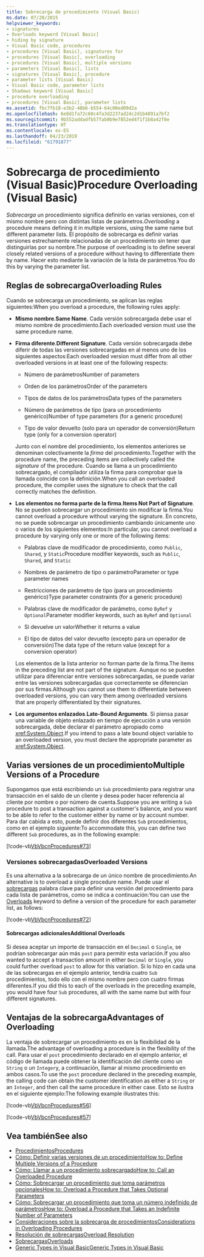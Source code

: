 ```yaml
---
title: Sobrecarga de procedimiento (Visual Basic)
ms.date: 07/20/2015
helpviewer_keywords:
- signatures
- Overloads keyword [Visual Basic]
- hiding by signature
- Visual Basic code, procedures
- procedures [Visual Basic], signatures for
- procedures [Visual Basic], overloading
- procedures [Visual Basic], multiple versions
- parameters [Visual Basic], lists
- signatures [Visual Basic], procedure
- parameter lists [Visual Basic]
- Visual Basic code, parameter lists
- Shadows keyword [Visual Basic]
- procedure overloading
- procedures [Visual Basic], parameter lists
ms.assetid: fbc7fb18-e3b2-48b6-b554-64c00ed09d2a
ms.openlocfilehash: 6e8d1fa72c60c4fa3d2237ad24c2d1b4891a7bf2
ms.sourcegitcommit: 9b552addadfb57fab0b9e7852ed4f1f1b8a42f8e
ms.translationtype: HT
ms.contentlocale: es-ES
ms.lasthandoff: 04/23/2019
ms.locfileid: "61791877"
---
```

# <a name="procedure-overloading-visual-basic"></a><span data-ttu-id="051bc-102">Sobrecarga de procedimiento (Visual Basic)</span><span class="sxs-lookup"><span data-stu-id="051bc-102">Procedure Overloading (Visual Basic)</span></span>
<span data-ttu-id="051bc-103">*Sobrecarga* un procedimiento significa definirlo en varias versiones, con el mismo nombre pero con distintas listas de parámetros.</span><span class="sxs-lookup"><span data-stu-id="051bc-103">*Overloading* a procedure means defining it in multiple versions, using the same name but different parameter lists.</span></span> <span data-ttu-id="051bc-104">El propósito de sobrecarga es definir varias versiones estrechamente relacionadas de un procedimiento sin tener que distinguirlas por su nombre.</span><span class="sxs-lookup"><span data-stu-id="051bc-104">The purpose of overloading is to define several closely related versions of a procedure without having to differentiate them by name.</span></span> <span data-ttu-id="051bc-105">Hacer esto mediante la variación de la lista de parámetros.</span><span class="sxs-lookup"><span data-stu-id="051bc-105">You do this by varying the parameter list.</span></span>  
  
## <a name="overloading-rules"></a><span data-ttu-id="051bc-106">Reglas de sobrecarga</span><span class="sxs-lookup"><span data-stu-id="051bc-106">Overloading Rules</span></span>  
 <span data-ttu-id="051bc-107">Cuando se sobrecarga un procedimiento, se aplican las reglas siguientes:</span><span class="sxs-lookup"><span data-stu-id="051bc-107">When you overload a procedure, the following rules apply:</span></span>  
  
- <span data-ttu-id="051bc-108">**Mismo nombre**.</span><span class="sxs-lookup"><span data-stu-id="051bc-108">**Same Name**.</span></span> <span data-ttu-id="051bc-109">Cada versión sobrecargada debe usar el mismo nombre de procedimiento.</span><span class="sxs-lookup"><span data-stu-id="051bc-109">Each overloaded version must use the same procedure name.</span></span>  
  
- <span data-ttu-id="051bc-110">**Firma diferente**.</span><span class="sxs-lookup"><span data-stu-id="051bc-110">**Different Signature**.</span></span> <span data-ttu-id="051bc-111">Cada versión sobrecargada debe diferir de todas las versiones sobrecargadas en al menos uno de los siguientes aspectos:</span><span class="sxs-lookup"><span data-stu-id="051bc-111">Each overloaded version must differ from all other overloaded versions in at least one of the following respects:</span></span>  
  
    - <span data-ttu-id="051bc-112">Número de parámetros</span><span class="sxs-lookup"><span data-stu-id="051bc-112">Number of parameters</span></span>  
  
    - <span data-ttu-id="051bc-113">Orden de los parámetros</span><span class="sxs-lookup"><span data-stu-id="051bc-113">Order of the parameters</span></span>  
  
    - <span data-ttu-id="051bc-114">Tipos de datos de los parámetros</span><span class="sxs-lookup"><span data-stu-id="051bc-114">Data types of the parameters</span></span>  
  
    - <span data-ttu-id="051bc-115">Número de parámetros de tipo (para un procedimiento genérico)</span><span class="sxs-lookup"><span data-stu-id="051bc-115">Number of type parameters (for a generic procedure)</span></span>  
  
    - <span data-ttu-id="051bc-116">Tipo de valor devuelto (solo para un operador de conversión)</span><span class="sxs-lookup"><span data-stu-id="051bc-116">Return type (only for a conversion operator)</span></span>  
  
     <span data-ttu-id="051bc-117">Junto con el nombre del procedimiento, los elementos anteriores se denominan colectivamente la *firma* del procedimiento.</span><span class="sxs-lookup"><span data-stu-id="051bc-117">Together with the procedure name, the preceding items are collectively called the *signature* of the procedure.</span></span> <span data-ttu-id="051bc-118">Cuando se llama a un procedimiento sobrecargado, el compilador utiliza la firma para comprobar que la llamada coincide con la definición.</span><span class="sxs-lookup"><span data-stu-id="051bc-118">When you call an overloaded procedure, the compiler uses the signature to check that the call correctly matches the definition.</span></span>  
  
- <span data-ttu-id="051bc-119">**Los elementos no forma parte de la firma**.</span><span class="sxs-lookup"><span data-stu-id="051bc-119">**Items Not Part of Signature**.</span></span> <span data-ttu-id="051bc-120">No se pueden sobrecargar un procedimiento sin modificar la firma.</span><span class="sxs-lookup"><span data-stu-id="051bc-120">You cannot overload a procedure without varying the signature.</span></span> <span data-ttu-id="051bc-121">En concreto, no se puede sobrecargar un procedimiento cambiando únicamente uno o varios de los siguientes elementos:</span><span class="sxs-lookup"><span data-stu-id="051bc-121">In particular, you cannot overload a procedure by varying only one or more of the following items:</span></span>  
  
    - <span data-ttu-id="051bc-122">Palabras clave de modificador de procedimiento, como `Public`, `Shared`, y `Static`</span><span class="sxs-lookup"><span data-stu-id="051bc-122">Procedure modifier keywords, such as `Public`, `Shared`, and `Static`</span></span>  
  
    - <span data-ttu-id="051bc-123">Nombres de parámetro de tipo o parámetro</span><span class="sxs-lookup"><span data-stu-id="051bc-123">Parameter or type parameter names</span></span>  
  
    - <span data-ttu-id="051bc-124">Restricciones de parámetro de tipo (para un procedimiento genérico)</span><span class="sxs-lookup"><span data-stu-id="051bc-124">Type parameter constraints (for a generic procedure)</span></span>  
  
    - <span data-ttu-id="051bc-125">Palabras clave de modificador de parámetro, como `ByRef` y `Optional`</span><span class="sxs-lookup"><span data-stu-id="051bc-125">Parameter modifier keywords, such as `ByRef` and `Optional`</span></span>  
  
    - <span data-ttu-id="051bc-126">Si devuelve un valor</span><span class="sxs-lookup"><span data-stu-id="051bc-126">Whether it returns a value</span></span>  
  
    - <span data-ttu-id="051bc-127">El tipo de datos del valor devuelto (excepto para un operador de conversión)</span><span class="sxs-lookup"><span data-stu-id="051bc-127">The data type of the return value (except for a conversion operator)</span></span>  
  
     <span data-ttu-id="051bc-128">Los elementos de la lista anterior no forman parte de la firma.</span><span class="sxs-lookup"><span data-stu-id="051bc-128">The items in the preceding list are not part of the signature.</span></span> <span data-ttu-id="051bc-129">Aunque no se pueden utilizar para diferenciar entre versiones sobrecargadas, se puede variar entre las versiones sobrecargadas que correctamente se diferencian por sus firmas.</span><span class="sxs-lookup"><span data-stu-id="051bc-129">Although you cannot use them to differentiate between overloaded versions, you can vary them among overloaded versions that are properly differentiated by their signatures.</span></span>  
  
- <span data-ttu-id="051bc-130">**Los argumentos enlazados**.</span><span class="sxs-lookup"><span data-stu-id="051bc-130">**Late-Bound Arguments**.</span></span> <span data-ttu-id="051bc-131">Si piensa pasar una variable de objeto enlazado en tiempo de ejecución a una versión sobrecargada, debe declarar el parámetro apropiado como <xref:System.Object>.</span><span class="sxs-lookup"><span data-stu-id="051bc-131">If you intend to pass a late bound object variable to an overloaded version, you must declare the appropriate parameter as <xref:System.Object>.</span></span>  
  
## <a name="multiple-versions-of-a-procedure"></a><span data-ttu-id="051bc-132">Varias versiones de un procedimiento</span><span class="sxs-lookup"><span data-stu-id="051bc-132">Multiple Versions of a Procedure</span></span>  
 <span data-ttu-id="051bc-133">Supongamos que está escribiendo un `Sub` procedimiento para registrar una transacción en el saldo de un cliente y desea poder hacer referencia al cliente por nombre o por número de cuenta.</span><span class="sxs-lookup"><span data-stu-id="051bc-133">Suppose you are writing a `Sub` procedure to post a transaction against a customer's balance, and you want to be able to refer to the customer either by name or by account number.</span></span> <span data-ttu-id="051bc-134">Para dar cabida a esto, puede definir dos diferentes `Sub` procedimientos, como en el ejemplo siguiente:</span><span class="sxs-lookup"><span data-stu-id="051bc-134">To accommodate this, you can define two different `Sub` procedures, as in the following example:</span></span>  
  
 [!code-vb[VbVbcnProcedures#73](~/samples/snippets/visualbasic/VS_Snippets_VBCSharp/VbVbcnProcedures/VB/Class1.vb#73)]  
  
### <a name="overloaded-versions"></a><span data-ttu-id="051bc-135">Versiones sobrecargadas</span><span class="sxs-lookup"><span data-stu-id="051bc-135">Overloaded Versions</span></span>  
 <span data-ttu-id="051bc-136">Es una alternativa a la sobrecarga de un único nombre de procedimiento.</span><span class="sxs-lookup"><span data-stu-id="051bc-136">An alternative is to overload a single procedure name.</span></span> <span data-ttu-id="051bc-137">Puede usar el [sobrecargas](../../../../visual-basic/language-reference/modifiers/overloads.md) palabra clave para definir una versión del procedimiento para cada lista de parámetros, como se indica a continuación:</span><span class="sxs-lookup"><span data-stu-id="051bc-137">You can use the [Overloads](../../../../visual-basic/language-reference/modifiers/overloads.md) keyword to define a version of the procedure for each parameter list, as follows:</span></span>  
  
 [!code-vb[VbVbcnProcedures#72](~/samples/snippets/visualbasic/VS_Snippets_VBCSharp/VbVbcnProcedures/VB/Class1.vb#72)]  
  
#### <a name="additional-overloads"></a><span data-ttu-id="051bc-138">Sobrecargas adicionales</span><span class="sxs-lookup"><span data-stu-id="051bc-138">Additional Overloads</span></span>  
 <span data-ttu-id="051bc-139">Si desea aceptar un importe de transacción en el `Decimal` o `Single`, se podrían sobrecargar aún más `post` para permitir esta variación.</span><span class="sxs-lookup"><span data-stu-id="051bc-139">If you also wanted to accept a transaction amount in either `Decimal` or `Single`, you could further overload `post` to allow for this variation.</span></span> <span data-ttu-id="051bc-140">Si lo hizo en cada una de las sobrecargas en el ejemplo anterior, tendría cuatro `Sub` procedimientos, todo ello con el mismo nombre pero con cuatro firmas diferentes.</span><span class="sxs-lookup"><span data-stu-id="051bc-140">If you did this to each of the overloads in the preceding example, you would have four `Sub` procedures, all with the same name but with four different signatures.</span></span>  
  
## <a name="advantages-of-overloading"></a><span data-ttu-id="051bc-141">Ventajas de la sobrecarga</span><span class="sxs-lookup"><span data-stu-id="051bc-141">Advantages of Overloading</span></span>  
 <span data-ttu-id="051bc-142">La ventaja de sobrecargar un procedimiento es en la flexibilidad de la llamada.</span><span class="sxs-lookup"><span data-stu-id="051bc-142">The advantage of overloading a procedure is in the flexibility of the call.</span></span> <span data-ttu-id="051bc-143">Para usar el `post` procedimiento declarado en el ejemplo anterior, el código de llamada puede obtener la identificación del cliente como un `String` o un `Integer`y, a continuación, llamar al mismo procedimiento en ambos casos.</span><span class="sxs-lookup"><span data-stu-id="051bc-143">To use the `post` procedure declared in the preceding example, the calling code can obtain the customer identification as either a `String` or an `Integer`, and then call the same procedure in either case.</span></span> <span data-ttu-id="051bc-144">Esto se ilustra en el siguiente ejemplo:</span><span class="sxs-lookup"><span data-stu-id="051bc-144">The following example illustrates this:</span></span>  
  
 [!code-vb[VbVbcnProcedures#56](~/samples/snippets/visualbasic/VS_Snippets_VBCSharp/VbVbcnProcedures/VB/Class1.vb#56)]  
  
 [!code-vb[VbVbcnProcedures#57](~/samples/snippets/visualbasic/VS_Snippets_VBCSharp/VbVbcnProcedures/VB/Class1.vb#57)]  
  
## <a name="see-also"></a><span data-ttu-id="051bc-145">Vea también</span><span class="sxs-lookup"><span data-stu-id="051bc-145">See also</span></span>

- [<span data-ttu-id="051bc-146">Procedimientos</span><span class="sxs-lookup"><span data-stu-id="051bc-146">Procedures</span></span>](./index.md)
- [<span data-ttu-id="051bc-147">Cómo: Definir varias versiones de un procedimiento</span><span class="sxs-lookup"><span data-stu-id="051bc-147">How to: Define Multiple Versions of a Procedure</span></span>](./how-to-define-multiple-versions-of-a-procedure.md)
- [<span data-ttu-id="051bc-148">Cómo: Llamar a un procedimiento sobrecargado</span><span class="sxs-lookup"><span data-stu-id="051bc-148">How to: Call an Overloaded Procedure</span></span>](./how-to-call-an-overloaded-procedure.md)
- [<span data-ttu-id="051bc-149">Cómo: Sobrecargar un procedimiento que toma parámetros opcionales</span><span class="sxs-lookup"><span data-stu-id="051bc-149">How to: Overload a Procedure that Takes Optional Parameters</span></span>](./how-to-overload-a-procedure-that-takes-optional-parameters.md)
- [<span data-ttu-id="051bc-150">Cómo: Sobrecargar un procedimiento que toma un número indefinido de parámetros</span><span class="sxs-lookup"><span data-stu-id="051bc-150">How to: Overload a Procedure that Takes an Indefinite Number of Parameters</span></span>](./how-to-overload-a-procedure-that-takes-an-indefinite-number-of-parameters.md)
- [<span data-ttu-id="051bc-151">Consideraciones sobre la sobrecarga de procedimientos</span><span class="sxs-lookup"><span data-stu-id="051bc-151">Considerations in Overloading Procedures</span></span>](./considerations-in-overloading-procedures.md)
- [<span data-ttu-id="051bc-152">Resolución de sobrecargas</span><span class="sxs-lookup"><span data-stu-id="051bc-152">Overload Resolution</span></span>](./overload-resolution.md)
- [<span data-ttu-id="051bc-153">Sobrecargas</span><span class="sxs-lookup"><span data-stu-id="051bc-153">Overloads</span></span>](../../../../visual-basic/language-reference/modifiers/overloads.md)
- [<span data-ttu-id="051bc-154">Generic Types in Visual Basic</span><span class="sxs-lookup"><span data-stu-id="051bc-154">Generic Types in Visual Basic</span></span>](../../../../visual-basic/programming-guide/language-features/data-types/generic-types.md)

